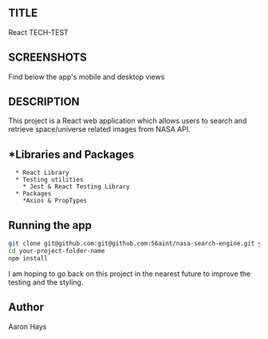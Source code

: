 ## TITLE
React TECH-TEST

## SCREENSHOTS
Find below the app's mobile and desktop views

## DESCRIPTION
This project is a React web application which allows users to search and retrieve space/universe related images from NASA API.
## *Libraries and Packages
      * React Library
      * Testing utilities
        * Jest & React Testing Library
      * Packages
        *Axios & PropTypes

## Running the app
```bash
git clone git@github.com:git@github.com:56aint/nasa-search-engine.git your-project-folder-name
cd your-project-folder-name
npm install
```

I am hoping to go back on this project in the nearest future to improve the testing and the styling.

## Author
Aaron Hays
